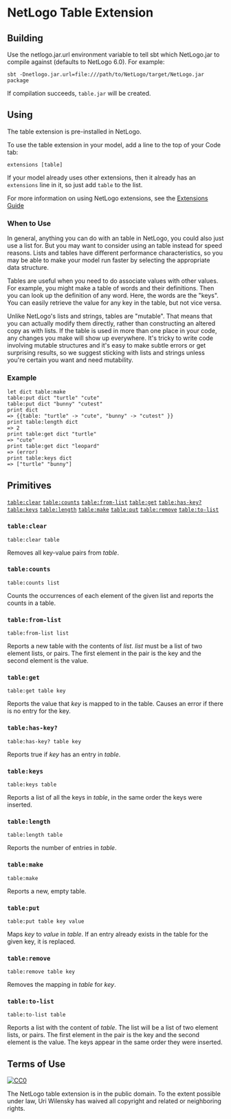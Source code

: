 
# NetLogo Table Extension

## Building

Use the netlogo.jar.url environment variable to tell sbt which NetLogo.jar to compile against (defaults to NetLogo 6.0). For example:

    sbt -Dnetlogo.jar.url=file:///path/to/NetLogo/target/NetLogo.jar package

If compilation succeeds, `table.jar` will be created.

## Using

The table extension is pre-installed in NetLogo.

To use the table extension in your model, add a line to the top of your Code tab:

```
extensions [table]
```

If your model already uses other extensions, then it already has an
`extensions` line in it, so just add `table` to the list.

For more information on using NetLogo extensions,
see the [Extensions Guide](http://ccl.northwestern.edu/netlogo/docs/extensions.html)

### When to Use

In general, anything you can do with an table in NetLogo, you could
also just use a list for. But you may want to consider using an table
instead for speed reasons. Lists and tables have different performance
 characteristics, so you may be able to make your model run faster by
selecting the appropriate data structure.

Tables are useful when you need to do associate values with other
values. For example, you might make a table of words and their
definitions. Then you can look up the definition of any word. Here,
the words are the &quot;keys&quot;. You can easily retrieve the value
for any key in the table, but not vice versa.

Unlike NetLogo's lists and strings, tables are
"mutable". That means that you can actually modify them
directly, rather than constructing an altered copy as with lists. If
the table is used in more than one place in your code, any
changes you make will show up everywhere. It's tricky to write
code involving mutable structures and it's easy to make subtle
errors or get surprising results, so we suggest sticking with lists
and strings unless you're certain you want and need mutability.

### Example

```NetLogo
let dict table:make
table:put dict "turtle" "cute"
table:put dict "bunny" "cutest"
print dict
=> {{table: "turtle" -> "cute", "bunny" -> "cutest" }}
print table:length dict
=> 2
print table:get dict "turtle"
=> "cute"
print table:get dict "leopard"
=> (error)
print table:keys dict
=> ["turtle" "bunny"]
```

## Primitives

[`table:clear`](#tableclear)
[`table:counts`](#tablecounts)
[`table:from-list`](#tablefrom-list)
[`table:get`](#tableget)
[`table:has-key?`](#tablehas-key?)
[`table:keys`](#tablekeys)
[`table:length`](#tablelength)
[`table:make`](#tablemake)
[`table:put`](#tableput)
[`table:remove`](#tableremove)
[`table:to-list`](#tableto-list)


### `table:clear`

```NetLogo
table:clear table
```

Removes all key-value pairs from *table*.


### `table:counts`

```NetLogo
table:counts list
```

Counts the occurrences of each element of the given list and reports the counts in a table.


### `table:from-list`

```NetLogo
table:from-list list
```


Reports a new table with the contents of *list*.
*list* must be a list of two element lists, or pairs.
The first element in the pair is the key and the second element is the value.



### `table:get`

```NetLogo
table:get table key
```

Reports the value that *key* is mapped to in the table. Causes an error if there is no entry for the key.


### `table:has-key?`

```NetLogo
table:has-key? table key
```

Reports true if *key* has an entry in *table*.


### `table:keys`

```NetLogo
table:keys table
```

Reports a list of all the keys in *table*, in the same order the keys were inserted.


### `table:length`

```NetLogo
table:length table
```

Reports the number of entries in *table*.


### `table:make`

```NetLogo
table:make
```

Reports a new, empty table.


### `table:put`

```NetLogo
table:put table key value
```

Maps *key* to *value* in *table*. If an entry already exists in the table for the given key, it is replaced.


### `table:remove`

```NetLogo
table:remove table key
```

Removes the mapping in *table* for *key*.


### `table:to-list`

```NetLogo
table:to-list table
```


Reports a list with the content of <i>table</i>. The list will be a
list of two element lists, or pairs. The first element in the pair is
the key and the second element is the value. The keys appear in the
same order they were inserted.


## Terms of Use

[![CC0](http://i.creativecommons.org/p/zero/1.0/88x31.png)](http://creativecommons.org/publicdomain/zero/1.0/)

The NetLogo table extension is in the public domain.  To the extent possible under law, Uri Wilensky has waived all copyright and related or neighboring rights.
